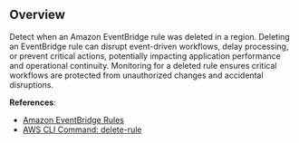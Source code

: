 ## Overview

Detect when an Amazon EventBridge rule was deleted in a region. Deleting an EventBridge rule can disrupt event-driven workflows, delay processing, or prevent critical actions, potentially impacting application performance and operational continuity. Monitoring for a deleted rule ensures critical workflows are protected from unauthorized changes and accidental disruptions.

**References**:
- [Amazon EventBridge Rules](https://docs.aws.amazon.com/eventbridge/latest/userguide/eb-rules.html)
- [AWS CLI Command: delete-rule](https://awscli.amazonaws.com/v2/documentation/api/latest/reference/events/delete-rule.html)
